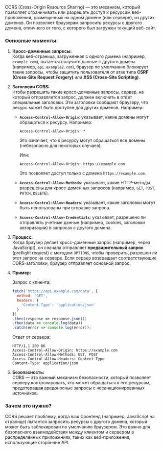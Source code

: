 CORS (Cross-Origin Resource Sharing) — это механизм, который позволяет ограничивать или разрешать доступ к ресурсам веб-приложений, размещенных на одном домене (или сервере), из других доменов. Он позволяет браузерам запросить ресурсы с другого домена, отличного от того, с которого был загружен текущий веб-сайт.

### Основные моменты:

1. **Кросс-доменные запросы:**  
    Когда веб-страница, загруженная с одного домена (например, `example.com`), пытается получить данные с другого домена (например, `api.example2.com`), браузер по умолчанию блокирует такие запросы, чтобы защитить пользователя от атак типа **CSRF (Cross-Site Request Forgery)** или **XSS (Cross-Site Scripting)**.
    
2. **Заголовки CORS:**  
    Чтобы разрешить такие кросс-доменные запросы, сервер, на который отправляется запрос, должен включить в ответ специальные заголовки. Эти заголовки сообщают браузеру, что ресурс может быть доступен для других доменов. Например:
    
    - **`Access-Control-Allow-Origin`**: указывает, какие домены могут обращаться к ресурсу. Например:
        
        ```http
        Access-Control-Allow-Origin: *
        ```
        
        Это означает, что к ресурсу могут обращаться все домены (небезопасно для некоторых случаев).
        
        Или:
        
        ```http
        Access-Control-Allow-Origin: https://example.com
        ```
        
        Это позволяет доступ только с домена `https://example.com`.
        
    - **`Access-Control-Allow-Methods`**: указывает, какие HTTP-методы разрешены для кросс-доменных запросов (например, `GET`, `POST`, `PATCH`, `DELETE`).
        
    - **`Access-Control-Allow-Headers`**: указывает, какие заголовки могут быть использованы при отправке запроса.
        
    - **`Access-Control-Allow-Credentials`**: указывает, разрешено ли отправлять учетные данные (например, cookies, заголовки авторизации) в запросах с другого домена.
        
3. **Процесс:**  
    Когда браузер делает кросс-доменный запрос (например, через JavaScript), он сначала отправляет **предварительный запрос** (preflight request) с методом `OPTIONS`, чтобы проверить, разрешен ли этот запрос на сервере. Если сервер возвращает соответствующие CORS-заголовки, браузер отправляет основной запрос.
    
4. **Пример:**
    
    Запрос с клиента:
    
    ```javascript
    fetch('https://api.example.com/data', {
      method: 'GET',
      headers: {
        'Content-Type': 'application/json'
      }
    })
    .then(response => response.json())
    .then(data => console.log(data))
    .catch(error => console.log(error));
    ```
    
    Ответ от сервера:
    
    ```http
    HTTP/1.1 200 OK
    Access-Control-Allow-Origin: https://example.com
    Access-Control-Allow-Methods: GET, POST
    Access-Control-Allow-Headers: Content-Type
    Content-Type: application/json
    ```
    
5. **Безопасность:**  
    CORS — это важный механизм безопасности, который позволяет серверу контролировать, кто может обращаться к его ресурсам, предотвращая вредоносные запросы с несанкционированных источников.
    

### Зачем это нужно?

CORS решает проблему, когда ваш фронтенд (например, JavaScript на странице) пытается запросить ресурсы с другого домена, который может быть заблокирован по умолчанию браузером. Это важно для безопасного взаимодействия между клиентом и сервером в распределенных приложениях, таких как веб-приложения, использующие сторонние API.